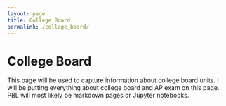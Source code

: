 ```yaml
---
layout: page
title: College Board
permalink: /college_board/
---
```


# College Board
This page will be used to capture information about college board units. I will be putting everything about college board and AP exam on this page. PBL will most likely be markdown pages or Jupyter notebooks.
